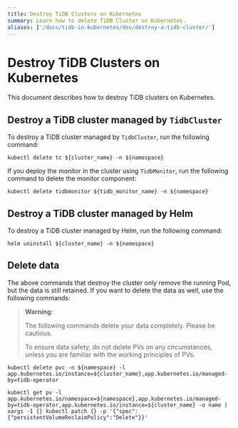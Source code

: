 ```yaml
---
title: Destroy TiDB Clusters on Kubernetes
summary: Learn how to delete TiDB Cluster on Kubernetes.
aliases: ['/docs/tidb-in-kubernetes/dev/destroy-a-tidb-cluster/']
---
```


# Destroy TiDB Clusters on Kubernetes

This document describes how to destroy TiDB clusters on Kubernetes.

## Destroy a TiDB cluster managed by `TidbCluster`

To destroy a TiDB cluster managed by `TidbCluster`, run the following command:


```shell
kubectl delete tc ${cluster_name} -n ${namespace}
```

If you deploy the monitor in the cluster using `TidbMonitor`, run the following command to delete the monitor component:


```shell
kubectl delete tidbmonitor ${tidb_monitor_name} -n ${namespace}
```

## Destroy a TiDB cluster managed by Helm

To destroy a TiDB cluster managed by Helm, run the following command:


```shell
helm uninstall ${cluster_name} -n ${namespace}
```

## Delete data

The above commands that destroy the cluster only remove the running Pod, but the data is still retained. If you want to delete the data as well, use the following commands:

> **Warning:**
>
> The following commands delete your data completely. Please be cautious.
>
> To ensure data safety, do not delete PVs on any circumstances, unless you are familiar with the working principles of PVs.


```shell
kubectl delete pvc -n ${namespace} -l app.kubernetes.io/instance=${cluster_name},app.kubernetes.io/managed-by=tidb-operator
```


```shell
kubectl get pv -l app.kubernetes.io/namespace=${namespace},app.kubernetes.io/managed-by=tidb-operator,app.kubernetes.io/instance=${cluster_name} -o name | xargs -I {} kubectl patch {} -p '{"spec":{"persistentVolumeReclaimPolicy":"Delete"}}'
```
